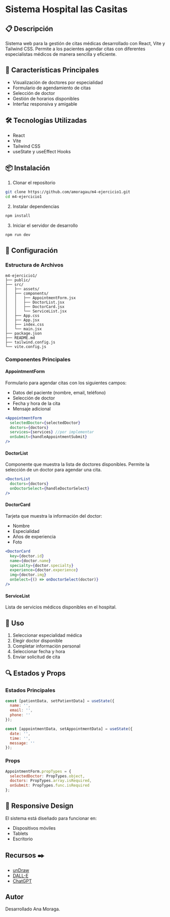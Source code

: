 # Sistema Hospital las Casitas

## 📋 Descripción
Sistema web para la gestión de citas médicas desarrollado con React, Vite y Tailwind CSS. Permite a los pacientes agendar citas con diferentes especialistas médicos de manera sencilla y eficiente.

## 🚀 Características Principales
- Visualización de doctores por especialidad
- Formulario de agendamiento de citas
- Selección de doctor
- Gestión de horarios disponibles
- Interfaz responsiva y amigable

## 🛠️ Tecnologías Utilizadas
- React
- Vite
- Tailwind CSS
- useState y useEffect Hooks

## 📦 Instalación

1. Clonar el repositorio
```bash
git clone https://github.com/amoragau/m4-ejercicio1.git
cd m4-ejercicio1
```

2. Instalar dependencias
```bash
npm install
```

3. Iniciar el servidor de desarrollo
```bash
npm run dev
```

## 🔧 Configuración

### Estructura de Archivos
```
m4-ejercicio1/
├── public/
├── src/
│   ├── assets/
│   ├── components/
│   │   ├── AppointmentForm.jsx
│   │   ├── DoctorList.jsx
│   │   ├── DoctorCard.jsx
│   │   └── ServiceList.jsx
│   ├── App.css
│   ├── App.jsx
│   ├── index.css
│   └── main.jsx
├── package.json
├── README.md
├── tailwind.config.js
└── vite.config.js
```

### Componentes Principales

#### AppointmentForm
Formulario para agendar citas con los siguientes campos:
- Datos del paciente (nombre, email, teléfono)
- Selección de doctor
- Fecha y hora de la cita
- Mensaje adicional

```jsx
<AppointmentForm
  selectedDoctor={selectedDoctor}
  doctors={doctors}
  services={services} //por implementar
  onSubmit={handleAppointmentSubmit}
/>
```

#### DoctorList
Componente que muestra la lista de doctores disponibles. Permite la selección de un doctor para agendar una cita.

```jsx
<DoctorList 
  doctors={doctors}
  onDoctorSelect={handleDoctorSelect}
/>
```

#### DoctorCard
Tarjeta que muestra la información del doctor:
- Nombre
- Especialidad
- Años de experiencia
- Foto

```jsx
<DoctorCard
  key={doctor.id}
  name={doctor.name}
  specialty={doctor.specialty}
  experience={doctor.experience}
  img={doctor.img}
  onSelect={() => onDoctorSelect(doctor)}
/>
```

#### ServiceList
Lista de servicios médicos disponibles en el hospital.

## 🌟 Uso

1. Seleccionar especialidad médica
2. Elegir doctor disponible
3. Completar información personal
4. Seleccionar fecha y hora
5. Enviar solicitud de cita

## 🔍 Estados y Props

### Estados Principales
```javascript
const [patientData, setPatientData] = useState({
  name: '',
  email: '',
  phone: ''
});

const [appointmentData, setAppointmentData] = useState({
  date: '',
  time: '',
  message: ''
});
```

### Props
```javascript
AppointmentForm.propTypes = {
  selectedDoctor: PropTypes.object,
  doctors: PropTypes.array.isRequired,
  onSubmit: PropTypes.func.isRequired
};
```

## 📱 Responsive Design
El sistema está diseñado para funcionar en:
- Dispositivos móviles
- Tablets
- Escritorio

## Recursos ✒️

* [unDraw](https://undraw.co)
* [DALL-E](https://openai.com/index/dall-e-3/)
* [ChatGPT](https://openai.com/index)

## Autor
Desarrollado Ana Moraga.
